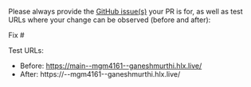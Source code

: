 Please always provide the [GitHub issue(s)](../issues) your PR is for, as well as test URLs where your change can be observed (before and after):

Fix #<gh-issue-id>

Test URLs:
- Before: https://main--mgm4161--ganeshmurthi.hlx.live/
- After: https://<branch>--mgm4161--ganeshmurthi.hlx.live/

